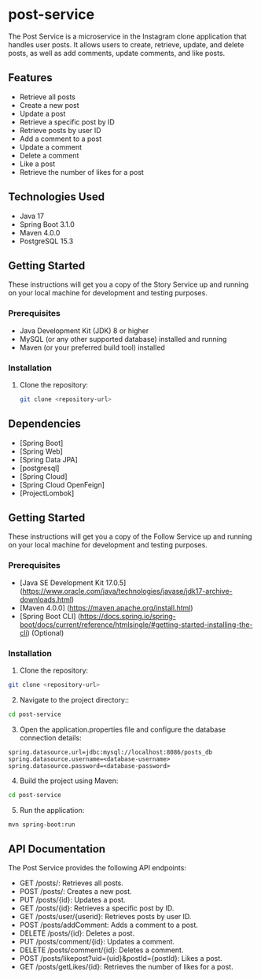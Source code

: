 # post-service
The Post Service is a microservice in the Instagram clone application that handles user posts. It allows users to create, retrieve, update, and delete posts, as well as add comments, update comments, and like posts.

## Features

- Retrieve all posts
- Create a new post
- Update a post
- Retrieve a specific post by ID
- Retrieve posts by user ID
- Add a comment to a post
- Update a comment
- Delete a comment
- Like a post
- Retrieve the number of likes for a post

## Technologies Used
- Java 17
- Spring Boot 3.1.0
- Maven 4.0.0
- PostgreSQL 15.3

## Getting Started

These instructions will get you a copy of the Story Service up and running on your local machine for development and testing purposes.

### Prerequisites

- Java Development Kit (JDK) 8 or higher
- MySQL (or any other supported database) installed and running
- Maven (or your preferred build tool) installed

### Installation

1. Clone the repository:

   ```bash
   git clone <repository-url>


## Dependencies

- [Spring Boot] 
- [Spring Web]
- [Spring Data JPA]
- [postgresql]
- [Spring Cloud]
- [Spring Cloud OpenFeign]
- [ProjectLombok]

## Getting Started
These instructions will get you a copy of the Follow Service up and running on your local machine for development and testing purposes.

### Prerequisites

- [Java SE Development Kit 17.0.5] (https://www.oracle.com/java/technologies/javase/jdk17-archive-downloads.html)
- [Maven 4.0.0] (https://maven.apache.org/install.html)
- [Spring Boot CLI] (https://docs.spring.io/spring-boot/docs/current/reference/htmlsingle/#getting-started-installing-the-cli) (Optional)

### Installation
1. Clone the repository:
```bash
git clone <repository-url>
```
2. Navigate to the project directory::
```bash
cd post-service
```
3. Open the application.properties file and configure the database connection details:
```
spring.datasource.url=jdbc:mysql://localhost:8086/posts_db
spring.datasource.username=<database-username>
spring.datasource.password=<database-password>
```
4. Build the project using Maven:
```bash
cd post-service
```
5. Run the application:
```bash
mvn spring-boot:run
```
## API Documentation
The Post Service provides the following API endpoints:

- GET /posts/: Retrieves all posts.
- POST /posts/: Creates a new post.
- PUT /posts/{id}: Updates a post.
- GET /posts/{id}: Retrieves a specific post by ID.
- GET /posts/user/{userid}: Retrieves posts by user ID.
- POST /posts/addComment: Adds a comment to a post.
- DELETE /posts/{id}: Deletes a post.
- PUT /posts/comment/{id}: Updates a comment.
- DELETE /posts/comment/{id}: Deletes a comment.
- POST /posts/likepost?uid={uid}&postId={postId}: Likes a post.
- GET /posts/getLikes/{id}: Retrieves the number of likes for a post.
